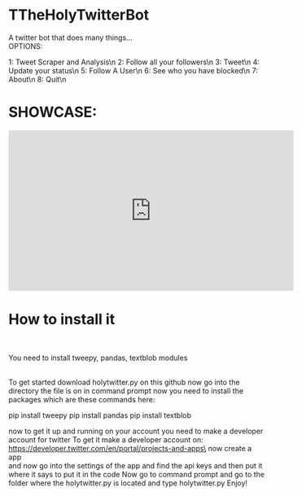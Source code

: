 # TTheHolyTwitterBot
A twitter bot that does many things...<br>
OPTIONS:

1: Tweet Scraper and Analysis\n
2: Follow all your followers\n
3: Tweet\n
4: Update your status\n
5: Follow A User\n
6: See who you have blocked\n
7: About\n
8: Quit\n
<br>
<h1>SHOWCASE: </h1>
<iframe width="560" height="315" src="https://www.youtube.com/embed/EErbfxHN2-o" title="YouTube video player" frameborder="0" allow="accelerometer; autoplay; clipboard-write; encrypted-media; gyroscope; picture-in-picture" allowfullscreen></iframe>
<h1>How to install it</h1> <br>
<p>You need to install tweepy, pandas, textblob modules</p>
<br>
To get started
download holytwitter.py on this github
now go into the directory the file is on in command prompt
now you need to install the packages
which are these commands here:

pip install tweepy
pip install pandas
pip install textblob

now to get it up and running on your account you need to make a developer account for twitter
To get it make a developer account on:
https://developer.twitter.com/en/portal/projects-and-apps\
now create a app  
and now go into the settings of the app and find the api keys and then put it where it says to put it in the code
Now go to command prompt and go to the folder where the holytwitter.py is located and type holytwitter.py 
Enjoy!
